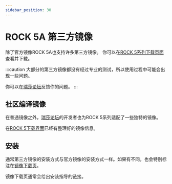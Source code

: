 ```yaml
---
sidebar_position: 30
---
```


# ROCK 5A 第三方镜像

除了官方镜像ROCK 5A也支持许多第三方镜像。
你可以在[ROCK 5系列下载页面](https://wiki.radxa.com/Rock5/downloads)查看并下载。

:::caution
大部分的第三方镜像都没有经过专业的测试，所以使用过程中可能会出现一些问题。

你可以在[瑞莎论坛](https://forum.radxa.com/)反馈你的问题。
:::

## 社区编译镜像

在普通镜像之外，[瑞莎论坛](https://forum.radxa.com/)的开发者也为ROCK 5系列适配了一些独特的镜像。

在[ROCK 5下载界面](https://wiki.radxa.com/Rock5/downloads)已经有整理好的镜像信息。

## 安装

通常第三方镜像的安装方式与官方镜像的安装方式一样。如果有不同，也会特别标注在[镜像下载页](https://wiki.radxa.com/Rock5/downloads)。

镜像下载页通常会给出安装指导的链接。
